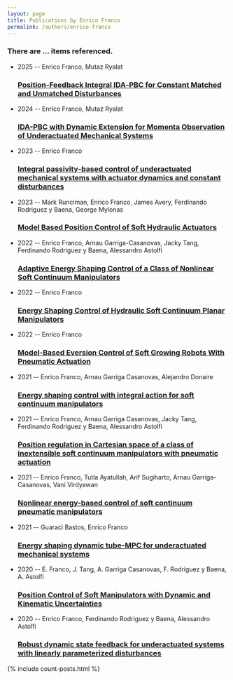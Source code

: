 ```yaml
---
layout: page
title: Publications by Enrico Franco
permalink: /authors/enrico-franco
---
```


<h3 id="number-posts">There are ... items referenced.</h3>
<ul class="post-list">
<li><span class='post-meta'>2025 -- Enrico Franco, Mutaz Ryalat</span><h3><a class='post-link' href="{{ site.baseurl }}/position-feedback-integral-ida-pbc-for-constant-matched-and-unmatched-disturbances">Position‐Feedback Integral IDA‐PBC for Constant Matched and Unmatched Disturbances</a></h3></li>
<li><span class='post-meta'>2024 -- Enrico Franco, Mutaz Ryalat</span><h3><a class='post-link' href="{{ site.baseurl }}/ida-pbc-with-dynamic-extension-for-momenta-observation-of-underactuated-mechanical-systems">IDA-PBC with Dynamic Extension for Momenta Observation of Underactuated Mechanical Systems</a></h3></li>
<li><span class='post-meta'>2023 -- Enrico Franco</span><h3><a class='post-link' href="{{ site.baseurl }}/integral-passivity-based-control-of-underactuated-mechanical-systems-with-actuator-dynamics-and-constant-disturbances">Integral passivity‐based control of underactuated mechanical systems with actuator dynamics and constant disturbances</a></h3></li>
<li><span class='post-meta'>2023 -- Mark Runciman, Enrico Franco, James Avery, Ferdinando Rodriguez y Baena, George Mylonas</span><h3><a class='post-link' href="{{ site.baseurl }}/model-based-position-control-of-soft-hydraulic-actuators">Model Based Position Control of Soft Hydraulic Actuators</a></h3></li>
<li><span class='post-meta'>2022 -- Enrico Franco, Arnau Garriga-Casanovas, Jacky Tang, Ferdinando Rodriguez y Baena, Alessandro Astolfi</span><h3><a class='post-link' href="{{ site.baseurl }}/adaptive-energy-shaping-control-of-a-class-of-nonlinear-soft-continuum-manipulators">Adaptive Energy Shaping Control of a Class of Nonlinear Soft Continuum Manipulators</a></h3></li>
<li><span class='post-meta'>2022 -- Enrico Franco</span><h3><a class='post-link' href="{{ site.baseurl }}/energy-shaping-control-of-hydraulic-soft-continuum-planar-manipulators">Energy Shaping Control of Hydraulic Soft Continuum Planar Manipulators</a></h3></li>
<li><span class='post-meta'>2022 -- Enrico Franco</span><h3><a class='post-link' href="{{ site.baseurl }}/model-based-eversion-control-of-soft-growing-robots-with-pneumatic-actuation">Model-Based Eversion Control of Soft Growing Robots With Pneumatic Actuation</a></h3></li>
<li><span class='post-meta'>2021 -- Enrico Franco, Arnau Garriga Casanovas, Alejandro Donaire</span><h3><a class='post-link' href="{{ site.baseurl }}/energy-shaping-control-with-integral-action-for-soft-continuum-manipulators">Energy shaping control with integral action for soft continuum manipulators</a></h3></li>
<li><span class='post-meta'>2021 -- Enrico Franco, Arnau Garriga Casanovas, Jacky Tang, Ferdinando Rodriguez y Baena, Alessandro Astolfi</span><h3><a class='post-link' href="{{ site.baseurl }}/position-regulation-in-cartesian-space-of-a-class-of-inextensible-soft-continuum-manipulators-with-pneumatic-actuation">Position regulation in Cartesian space of a class of inextensible soft continuum manipulators with pneumatic actuation</a></h3></li>
<li><span class='post-meta'>2021 -- Enrico Franco, Tutla Ayatullah, Arif Sugiharto, Arnau Garriga-Casanovas, Vani Virdyawan</span><h3><a class='post-link' href="{{ site.baseurl }}/nonlinear-energy-based-control-of-soft-continuum-pneumatic-manipulators">Nonlinear energy-based control of soft continuum pneumatic manipulators</a></h3></li>
<li><span class='post-meta'>2021 -- Guaraci Bastos, Enrico Franco</span><h3><a class='post-link' href="{{ site.baseurl }}/energy-shaping-dynamic-tube-mpc-for-underactuated-mechanical-systems">Energy shaping dynamic tube-MPC for underactuated mechanical systems</a></h3></li>
<li><span class='post-meta'>2020 -- E. Franco, J. Tang, A. Garriga Casanovas, F. Rodriguez y Baena, A. Astolfi</span><h3><a class='post-link' href="{{ site.baseurl }}/position-control-of-soft-manipulators-with-dynamic-and-kinematic-uncertainties">Position Control of Soft Manipulators with Dynamic and Kinematic Uncertainties</a></h3></li>
<li><span class='post-meta'>2020 -- Enrico Franco, Ferdinando Rodriguez y Baena, Alessandro Astolfi</span><h3><a class='post-link' href="{{ site.baseurl }}/robust-dynamic-state-feedback-for-underactuated-systems-with-linearly-parameterized-disturbances">Robust dynamic state feedback for underactuated systems with linearly parameterized disturbances</a></h3></li>

</ul>
{% include count-posts.html %}
